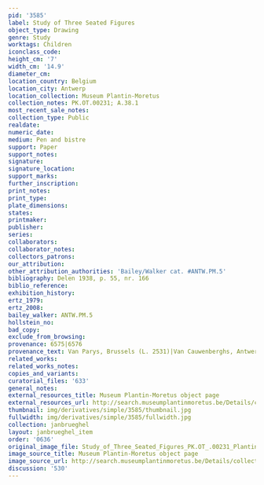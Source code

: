 ```yaml
---
pid: '3585'
label: Study of Three Seated Figures
object_type: Drawing
genre: Study
worktags: Children
iconclass_code:
height_cm: '7'
width_cm: '14.9'
diameter_cm:
location_country: Belgium
location_city: Antwerp
location_collection: Museum Plantin-Moretus
collection_notes: PK.OT.00231; A.38.1
most_recent_sale_notes:
collection_type: Public
realdate:
numeric_date:
medium: Pen and bistre
support: Paper
support_notes:
signature:
signature_location:
support_marks:
further_inscription:
print_notes:
print_type:
plate_dimensions:
states:
printmaker:
publisher:
series:
collaborators:
collaborator_notes:
collectors_patrons:
our_attribution:
other_attribution_authorities: 'Bailey/Walker cat. #ANTW.PM.5'
bibliography: Delen 1938, p. 55, nr. 166
biblio_reference:
exhibition_history:
ertz_1979:
ertz_2008:
bailey_walker: ANTW.PM.5
hollstein_no:
bad_copy:
exclude_from_browsing:
provenance: 6575|6576
provenance_text: Van Parys, Brussels (L. 2531)|Van Cauwenberghs, Antwerp
related_works:
related_works_notes:
copies_and_variants:
curatorial_files: '633'
general_notes:
external_resources_title: Museum Plantin-Moretus object page
external_resources_url: http://search.museumplantinmoretus.be/Details/collect/276963
thumbnail: img/derivatives/simple/3585/thumbnail.jpg
fullwidth: img/derivatives/simple/3585/fullwidth.jpg
collection: janbrueghel
layout: janbrueghel_item
order: '0636'
original_image_file: Study_of_Three_Seated_Figures_PK.OT_.00231_Plantin-Moretus.jpg
image_source_title: Museum Plantin-Moretus object page
image_source_url: http://search.museumplantinmoretus.be/Details/collect/276963
discussion: '530'
---
```

